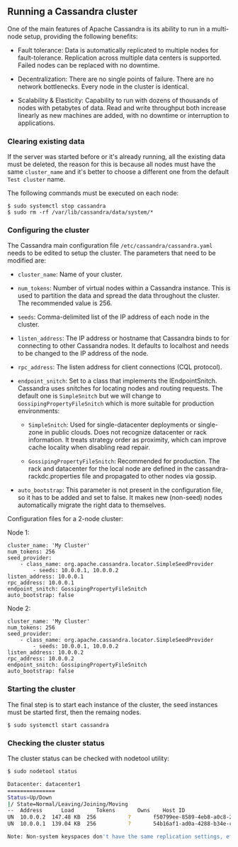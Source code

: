 ## Running a Cassandra cluster

One of the main features of Apache Cassandra is its ability to run in a multi-node setup, providing the
following benefits:

- Fault tolerance: Data is automatically replicated to multiple nodes for fault-tolerance. Replication
  across multiple data centers is supported. Failed nodes can be replaced with no downtime.

- Decentralization: There are no single points of failure. There are no network bottlenecks. Every node
  in the cluster is identical.

- Scalability & Elasticity: Capability to run with dozens of thousands of nodes with petabytes of data.
  Read and write throughput both increase linearly as new machines are added, with no downtime or interruption
  to applications.

### Clearing existing data

If the server was started before or it's already running, all the existing data must be deleted,
the reason for this is because all nodes must have the same `cluster_name` and it's better to
choose a different one from the default `Test cluster` name.

The following commands must be executed on each node:

```
$ sudo systemctl stop cassandra
$ sudo rm -rf /var/lib/cassandra/data/system/*
```

### Configuring the cluster

The Cassandra main configuration file `/etc/cassandra/cassandra.yaml` needs to be edited to setup the
cluster. The parameters that need to be modified are:

- `cluster_name`: Name of your cluster.

- `num_tokens`: Number of virtual nodes within a Cassandra instance. This is used to partition the data
  and spread the data throughout the cluster. The recommended value is 256.

- `seeds`: Comma-delimited list of the IP address of each node in the cluster.

- `listen_address`: The IP address or hostname that Cassandra binds to for connecting to other Cassandra
  nodes. It defaults to localhost and needs to be changed to the IP address of the node.

- `rpc_address`: The listen address for client connections (CQL protocol).

- `endpoint_snitch`: Set to a class that implements the IEndpointSnitch. Cassandra uses snitches for
  locating nodes and routing requests. The default one is `SimpleSnitch` but we will change to
  `GossipingPropertyFileSnitch` which is more suitable for production environments:

  - `SimpleSnitch`: Used for single-datacenter deployments or single-zone in public clouds. Does not
    recognize datacenter or rack information. It treats strategy order as proximity, which can improve cache
    locality when disabling read repair.

  - `GossipingPropertyFileSnitch`: Recommended for production. The rack and datacenter for the local
    node are defined in the cassandra-rackdc.properties file and propagated to other nodes via gossip.

- `auto_bootstrap`: This parameter is not present in the configuration file, so it has to be added and
  set to false. It makes new (non-seed) nodes automatically migrate the right data to themselves.

Configuration files for a 2-node cluster:

Node 1:

```
cluster_name: 'My Cluster'
num_tokens: 256
seed_provider:
    - class_name: org.apache.cassandra.locator.SimpleSeedProvider
        - seeds: 10.0.0.1, 10.0.0.2
listen_address: 10.0.0.1
rpc_address: 10.0.0.1
endpoint_snitch: GossipingPropertyFileSnitch
auto_bootstrap: false
```

Node 2:

```
cluster_name: 'My Cluster'
num_tokens: 256
seed_provider:
    - class_name: org.apache.cassandra.locator.SimpleSeedProvider
        - seeds: 10.0.0.1, 10.0.0.2
listen_address: 10.0.0.2
rpc_address: 10.0.0.2
endpoint_snitch: GossipingPropertyFileSnitch
auto_bootstrap: false
```

### Starting the cluster

The final step is to start each instance of the cluster, the seed instances must be started first,
then the remaing nodes.

```
$ sudo systemctl start cassandra
```

### Checking the cluster status

The cluster status can be checked with nodetool utility:

```bash
$ sudo nodetool status

Datacenter: datacenter1
===============
Status=Up/Down
|/ State=Normal/Leaving/Joining/Moving
--  Address      Load       Tokens       Owns    Host ID                               Rack
UN  10.0.0.2  147.48 KB  256          ?       f50799ee-8589-4eb8-a0c8-241cd254e424  rack1
UN  10.0.0.1  139.04 KB  256          ?       54b16af1-ad0a-4288-b34e-cacab39caeec  rack1

Note: Non-system keyspaces don't have the same replication settings, effective ownership information is meaningless
```
